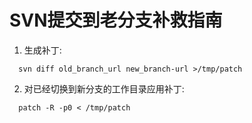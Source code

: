 # SVN提交到老分支补救指南

1. 生成补丁:


```shell
  svn diff old_branch_url new_branch-url >/tmp/patch
```

2. 对已经切换到新分支的工作目录应用补丁:


```shell
  patch -R -p0 < /tmp/patch
```